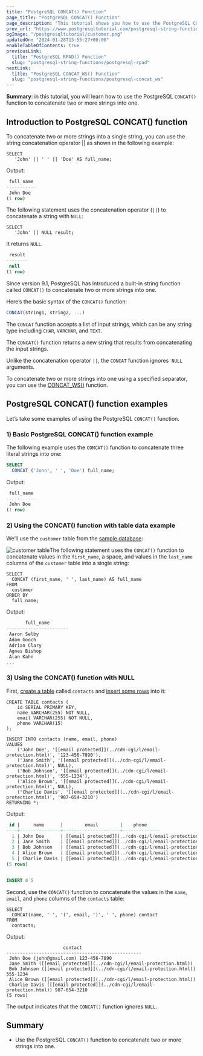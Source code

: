 ```yaml
---
title: "PostgreSQL CONCAT() Function"
page_title: "PostgreSQL CONCAT() Function"
page_description: "This tutorial shows you how to use the PostgreSQL CONCAT() functions to concatenate two or more strings into one."
prev_url: "https://www.postgresqltutorial.com/postgresql-string-functions/postgresql-concat-function/"
ogImage: "/postgresqltutorial/customer.png"
updatedOn: "2024-01-28T13:55:27+00:00"
enableTableOfContents: true
previousLink: 
  title: "PostgreSQL RPAD() Function"
  slug: "postgresql-string-functions/postgresql-rpad"
nextLink: 
  title: "PostgreSQL CONCAT_WS() Function"
  slug: "postgresql-string-functions/postgresql-concat_ws"
---
```





**Summary**: in this tutorial, you will learn how to use the PostgreSQL `CONCAT()` function to concatenate two or more strings into one.


## Introduction to PostgreSQL CONCAT() function

To concatenate two or more strings into a single string, you can use the string concatenation operator \|\| as shown in the following example:


```csssqlsql
SELECT
   'John' || ' ' || 'Doe' AS full_name;
```
Output:


```sql
 full_name
-----------
 John Doe
(1 row)

```
The following statement uses the concatenation operator (`||`) to concatenate a string with `NULL`:


```
SELECT
   'John' || NULL result;
```
It returns `NULL`.


```sql
 result
--------
 null
(1 row)

```
Since version 9\.1, PostgreSQL has introduced a built\-in string function called `CONCAT()` to concatenate two or more strings into one.

Here’s the basic syntax of the `CONCAT()` function:


```sql
CONCAT(string1, string2, ...)
```
The `CONCAT` function accepts a list of input strings, which can be any string type including `CHAR`, `VARCHAR`, and `TEXT`.

The `CONCAT()` function returns a new string that results from concatenating the input strings.

Unlike the concatenation operator `||`, the `CONCAT` function ignores  `NULL` arguments.

To concatenate two or more strings into one using a specified separator, you can use the [CONCAT\_WS()](postgresql-concat_ws) function.


## PostgreSQL CONCAT() function examples

Let’s take some examples of using the PostgreSQL `CONCAT()` function.


### 1\) Basic PostgreSQL CONCAT() function example

The following example uses the `CONCAT()` function to concatenate three literal strings into one:


```sql
SELECT 
  CONCAT ('John', ' ', 'Doe') full_name;
```
Output:


```sql
 full_name
-----------
 John Doe
(1 row)
```

### 2\) Using the CONCAT() function with table data example

We’ll use the `customer` table from the [sample database](https://neon.tech/postgresql/download/dvd-rental-sample-database/):

![customer table](/postgresqltutorial/customer.png)The following statement uses the `CONCAT()` function to concatenate values in the `first_name`, a space, and values in the `last_name` columns of the `customer` table into a single string:


```
SELECT 
  CONCAT (first_name, ' ', last_name) AS full_name 
FROM 
  customer 
ORDER BY 
  full_name;
```
Output:


```sql
       full_name
-----------------------
 Aaron Selby
 Adam Gooch
 Adrian Clary
 Agnes Bishop
 Alan Kahn
...
```

### 3\) Using the CONCAT() function with NULL

First, [create a table](../postgresql-tutorial/postgresql-create-table) called `contacts` and [insert some rows](../postgresql-tutorial/postgresql-insert-multiple-rows) into it:


```
CREATE TABLE contacts (
    id SERIAL PRIMARY KEY,
    name VARCHAR(255) NOT NULL,
    email VARCHAR(255) NOT NULL,
    phone VARCHAR(15)
);

INSERT INTO contacts (name, email, phone) 
VALUES
    ('John Doe', '[[email protected]](../cdn-cgi/l/email-protection.html)', '123-456-7890'),
    ('Jane Smith', '[[email protected]](../cdn-cgi/l/email-protection.html)', NULL),
    ('Bob Johnson', '[[email protected]](../cdn-cgi/l/email-protection.html)', '555-1234'),
    ('Alice Brown', '[[email protected]](../cdn-cgi/l/email-protection.html)', NULL),
    ('Charlie Davis', '[[email protected]](../cdn-cgi/l/email-protection.html)', '987-654-3210')
RETURNING *;
```
Output:


```sql
 id |     name      |        email        |    phone
----+---------------+---------------------+--------------
  1 | John Doe      | [[email protected]](../cdn-cgi/l/email-protection.html)      | 123-456-7890
  2 | Jane Smith    | [[email protected]](../cdn-cgi/l/email-protection.html)    | null
  3 | Bob Johnson   | [[email protected]](../cdn-cgi/l/email-protection.html)     | 555-1234
  4 | Alice Brown   | [[email protected]](../cdn-cgi/l/email-protection.html)   | null
  5 | Charlie Davis | [[email protected]](../cdn-cgi/l/email-protection.html) | 987-654-3210
(5 rows)


INSERT 0 5
```
Second, use the `CONCAT()` function to concatenate the values in the `name`, `email`, and `phone` columns of the `contacts` table:


```
SELECT 
  CONCAT(name, ' ', '(', email, ')', ' ', phone) contact
FROM 
  contacts;
```
Output:


```
                     contact
--------------------------------------------------
 John Doe (john@gmail.com) 123-456-7890
 Jane Smith ([[email protected]](../cdn-cgi/l/email-protection.html))
 Bob Johnson ([[email protected]](../cdn-cgi/l/email-protection.html)) 555-1234
 Alice Brown ([[email protected]](../cdn-cgi/l/email-protection.html))
 Charlie Davis ([[email protected]](../cdn-cgi/l/email-protection.html)) 987-654-3210
(5 rows)
```
The output indicates that the `CONCAT()` function ignores `NULL`.


## Summary

* Use the PostgreSQL `CONCAT()` function to concatenate two or more strings into one.


